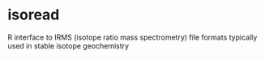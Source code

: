 isoread
=======

R interface to IRMS (isotope ratio mass spectrometry) file formats typically used in stable isotope geochemistry
